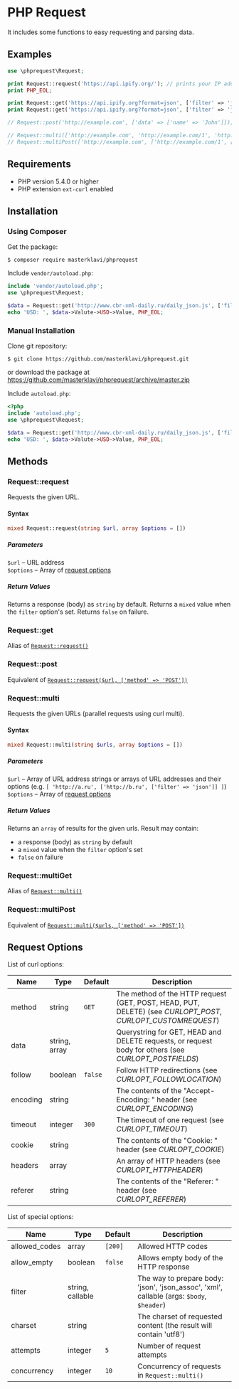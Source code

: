 
# PHP Request

It includes some functions to easy requesting and parsing data.

## Examples

```PHP
use \phprequest\Request;

print Request::request('https://api.ipify.org/'); // prints your IP address received from https://api.ipify.org/
print PHP_EOL;

print Request::get('https://api.ipify.org?format=json', ['filter' => 'json'])->ip, PHP_EOL;
print Request::get('https://api.ipify.org?format=json', ['filter' => 'json_assoc'])['ip'], PHP_EOL;

// Request::post('http://example.com', ['data' => ['name' => 'John']]);

// Request::multi(['http://example.com', 'http://example.com/1', 'http://example.com/2'], ['concurrency' => 2]);
// Request::multiPost(['http://example.com', ['http://example.com/1', ['filter' => 'json']], 'http://example.com/2'], ['concurrency' => 2]);

```

## Requirements

- PHP version 5.4.0 or higher
- PHP extension `ext-curl` enabled

## Installation 

### Using Composer

Get the package:
```
$ composer require masterklavi/phprequest
```

Include `vendor/autoload.php`:
```PHP
include 'vendor/autoload.php';
use \phprequest\Request;

$data = Request::get('http://www.cbr-xml-daily.ru/daily_json.js', ['filter' => 'json']);
echo 'USD: ', $data->Valute->USD->Value, PHP_EOL;
```

### Manual Installation

Clone git repository:
```
$ git clone https://github.com/masterklavi/phprequest.git
```
or download the package at https://github.com/masterklavi/phprequest/archive/master.zip

Include `autoload.php`:
```PHP
<?php
include 'autoload.php';
use \phprequest\Request;

$data = Request::get('http://www.cbr-xml-daily.ru/daily_json.js', ['filter' => 'json']);
echo 'USD: ', $data->Valute->USD->Value, PHP_EOL;
```

## Methods

### Request::request
Requests the given URL.

#### Syntax
```PHP
mixed Request::request(string $url, array $options = [])
```
##### Parameters
`$url` – URL address  
`$options` – Array of [request options](#request-options)  
##### Return Values
Returns a response (body) as `string` by default. 
Returns a `mixed` value when the `filter` option's set. 
Returns `false` on failure.

### Request::get
Alias of [`Request::request()`](#requestrequest)

### Request::post
Equivalent of [`Request::request($url, ['method' => 'POST'])`](#requestrequest)

### Request::multi
Requests the given URLs (parallel requests using curl multi).

#### Syntax
```PHP
mixed Request::multi(string $urls, array $options = [])
```
##### Parameters
`$url` – Array of URL address strings or arrays of URL addresses and their options (e.g. `[ 'http://a.ru', ['http://b.ru', ['filter' => 'json']] ]`)  
`$options` – Array of [request options](#request-options)  
##### Return Values
Returns an `array` of results for the given urls.
Result may contain: 
- a response (body) as `string` by default
- a `mixed` value when the `filter` option's set 
- `false` on failure

### Request::multiGet
Alias of [`Request::multi()`](#requestmulti)

### Request::multiPost
Equivalent of [`Request::multi($urls, ['method' => 'POST'])`](#requestmulti)

## Request Options

List of curl options:
 
| Name | Type | Default | Description |
|---|---|---|---|
| method | string | `GET` | The method of the HTTP request (GET, POST, HEAD, PUT, DELETE) (see *CURLOPT_POST*, *CURLOPT_CUSTOMREQUEST*) |
| data | string, array |  | Querystring for GET, HEAD and DELETE requests, or request body for others (see *CURLOPT_POSTFIELDS*) |
| follow | boolean | `false` | Follow HTTP redirections (see *CURLOPT_FOLLOWLOCATION*) |
| encoding | string |  | The contents of the "Accept-Encoding: " header (see *CURLOPT_ENCODING*) |
| timeout | integer | `300` | The timeout of one request (see *CURLOPT_TIMEOUT*) |
| cookie | string |  | The contents of the "Cookie: " header (see *CURLOPT_COOKIE*) |
| headers | array |  | An array of HTTP headers (see *CURLOPT_HTTPHEADER*) |
| referer | string |  | The contents of the "Referer: " header (see *CURLOPT_REFERER*) |

List of special options:

| Name | Type | Default | Description |
|---|---|---|---|
| allowed_codes | array | `[200]` | Allowed HTTP codes |
| allow_empty | boolean | `false` | Allows empty body of the HTTP response |
| filter | string, callable |  | The way to prepare body: 'json', 'json_assoc', 'xml', callable (args: `$body`, `$header`) |
| charset | string |  | The charset of requested content (the result will contain 'utf8') |
| attempts | integer | `5` | Number of request attempts |
| concurrency | integer | `10` | Concurrency of requests in `Request::multi()` |

